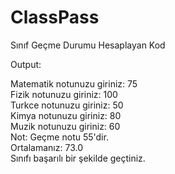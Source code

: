 # ClassPass
Sınıf Geçme Durumu Hesaplayan Kod

Output:

Matematik notunuzu giriniz: 75 </br >
Fizik notunuzu giriniz: 100 </br >
Turkce notunuzu giriniz: 50 </br >
Kimya notunuzu giriniz: 80 </br >
Muzik notunuzu giriniz: 60 </br >
Not: Geçme notu 55'dir. </br >
Ortalamanız: 73.0 </br >
Sınıfı başarılı bir şekilde geçtiniz.
